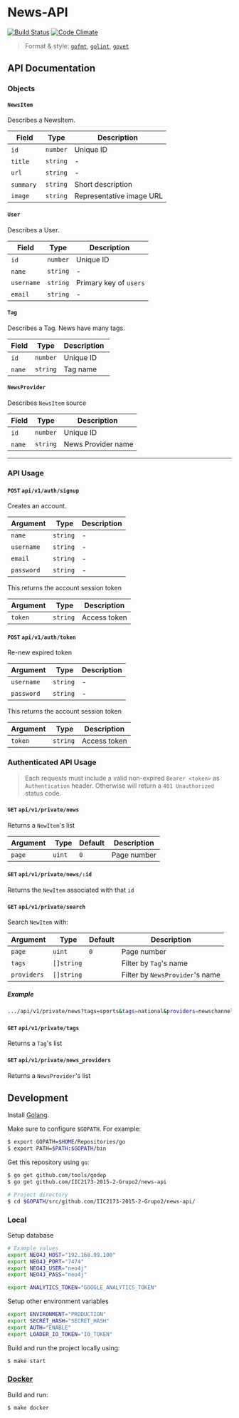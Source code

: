 # News-API
[![Build Status](https://travis-ci.org/IIC2173-2015-2-Grupo2/news-api.svg)](https://travis-ci.org/IIC2173-2015-2-Grupo2/news-api) [![Code Climate](https://codeclimate.com/github/IIC2173-2015-2-Grupo2/news-api/badges/gpa.svg)](https://codeclimate.com/github/IIC2173-2015-2-Grupo2/news-api)

> Format & style: [`gofmt`](https://golang.org/cmd/gofmt/), [`golint`](https://github.com/golang/lint), [`govet`](https://golang.org/cmd/vet/)

## API Documentation

### Objects

#### `NewsItem`

Describes a NewsItem.

| Field | Type | Description |
|-------|------|-------------|
| `id` | `number` | Unique ID |
| `title` | `string` | - |
| `url` | `string` | - |
| `summary` | `string` | Short description |
| `image` | `string` | Representative image URL |

#### `User`

Describes a User.

| Field | Type | Description |
|-------|------|-------------|
| `id` | `number` | Unique ID |
| `name` | `string` | - |
| `username` | `string` | Primary key of `users` |
| `email` | `string` | - |

#### `Tag`

Describes a Tag. News have many tags.

| Field | Type | Description |
|-------|------|-------------|
| `id` | `number` | Unique ID |
| `name` | `string` | Tag name |

#### `NewsProvider`

Describes `NewsItem` source

| Field | Type | Description |
|-------|------|-------------|
| `id` | `number` | Unique ID |
| `name` | `string` | News Provider name |

---

### API Usage

#### `POST` `api/v1/auth/signup`

Creates an account.

| Argument | Type | Description |
|----------|------|-------------|
| `name`  | `string`| - |
| `username`  | `string`| - |
| `email` | `string`| - |
| `password`  | `string`| - |

This returns the account session token

| Argument | Type | Description |
|----------|------|-------------|
| `token`  | `string`| Access token |

#### `POST` `api/v1/auth/token`

Re-new expired token

| Argument | Type | Description |
|----------|------|-------------|
| `username`  | `string`| - |
| `password`  | `string`| - |

This returns the account session token

| Argument | Type | Description |
|----------|------|-------------|
| `token`  | `string`| Access token |

### Authenticated API Usage
> Each requests must include a valid non-expired `Bearer <token>`  as `Authentication` header.
> Otherwise will return a `401 Unauthorized` status code.

#### `GET` `api/v1/private/news`

Returns a `NewItem`'s list

| Argument | Type | Default | Description |
|----------|------|---------|-------------|
| `page` | `uint` | `0` | Page number |

#### `GET` `api/v1/private/news/:id`

Returns the `NewItem` associated with that `id`

#### `GET` `api/v1/private/search`

Search `NewItem` with:

| Argument | Type | Default | Description |
|----------|------|---------|-------------|
| `page` | `uint` | `0` | Page number |
| `tags` | `[]string` | | Filter by `Tag`'s name |
| `providers` | `[]string` | | Filter by `NewsProvider`'s name|

##### Example
```sh
.../api/v1/private/news?tags=sports&tags=national&providers=newschannel
```
#### `GET` `api/v1/private/tags`

Returns a `Tag`'s list

#### `GET` `api/v1/private/news_providers`

Returns a `NewsProvider`'s list


## Development

Install [Golang](https://golang.org/).

Make sure to configure `$GOPATH`. For example:
```sh
$ export GOPATH=$HOME/Repositories/go
$ export PATH=$PATH:$GOPATH/bin
```

Get this repository using `go`:
```sh
$ go get github.com/tools/godep
$ go get github.com/IIC2173-2015-2-Grupo2/news-api

# Project directory
$ cd $GOPATH/src/github.com/IIC2173-2015-2-Grupo2/news-api/
```

### Local

Setup database
```sh
# Example values
export NEO4J_HOST="192.168.99.100"
export NEO4J_PORT="7474"
export NEO4J_USER="neo4j"
export NEO4J_PASS="neo4j"

export ANALYTICS_TOKEN="GOOGLE_ANALYTICS_TOKEN"
```

Setup other environment variables
```sh
export ENVIRONMENT="PRODUCTION"
export SECRET_HASH="SECRET_HASH"
export AUTH="ENABLE"
export LOADER_IO_TOKEN="IO_TOKEN"
```

Build and run the project locally using:
```sh
$ make start
```

### [Docker](https://www.docker.com/)

Build and run:
```sh
$ make docker
```
